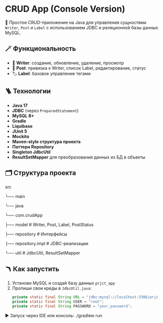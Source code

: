 # CRUD App (Console Version)

📌 Простое CRUD-приложение на Java для управления сущностями `Writer`, `Post` и `Label` с использованием JDBC и реляционной базы данных MySQL.

## 🪄 Функциональность

- 🗿 **Writer**: создание, обновление, удаление, просмотр
- 📝 **Post**: привязка к Writer, список Label, редактирование, статус
- 🏷️ **Label**: базовое управление тегами

## 🪜 Технологии

- **Java 17**
- **JDBC** (через `PreparedStatement`)
- **MySQL 8+**
- **Gradle**
- **Liquibase**
- **JUnit 5**
- **Mockito**
- **Maven-style структура проекта**
- **Паттерн Repository**
- **Singleton JdbcUtil**
- **ResultSetMapper** для преобразования данных из БД в объекты

## 🗂️ Структура проекта
src

└── main

└── java

└── com.crudApp

├── model # Writer, Post, Label, PostStatus

├── repository # Интерфейсы

├── repository.impl # JDBC-реализации

└── util # JdbcUtil, ResultSetMapper

## 🪃 Как запустить

1. Установи MySQL и создай базу данных `prjct_app`
2. Пропиши свои креды в `JdbcUtil.java`:
   ```java
   private static final String URL = "jdbc:mysql://localhost:3306/prjct_app";
   private static final String USER = "root";
   private static final String PASSWORD = "your_password";

▶️ Запуск через IDE или консоль:
   ./gradlew run
